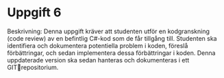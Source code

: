 # Uppgift 6

Beskrivning:
Denna uppgift kräver att studenten utför en kodgranskning (code review) av en befintlig 
C#-kod som de får tillgång till. Studenten ska identifiera och dokumentera potentiella 
problem i koden, föreslå förbättringar, och sedan implementera dessa förbättringar i 
koden. Denna uppdaterade version ska sedan hanteras och dokumenteras i ett GITrepositorium.
